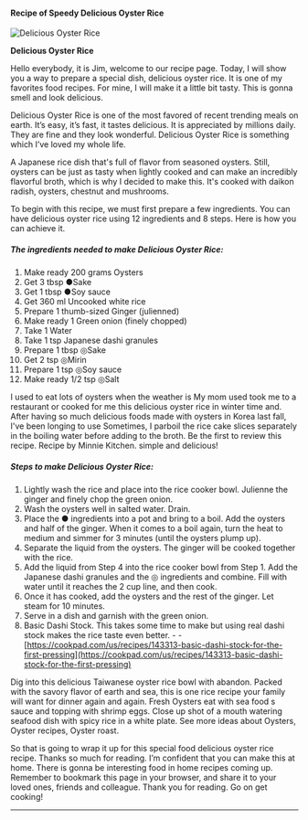             

#### Recipe of Speedy Delicious Oyster Rice

![Delicious Oyster Rice](https://img-global.cpcdn.com/recipes/4974660371349504/751x532cq70/delicious-oyster-rice-recipe-main-photo.jpg)

**Delicious Oyster Rice**

Hello everybody, it is Jim, welcome to our recipe page. Today, I will show you a way to prepare a special dish, delicious oyster rice. It is one of my favorites food recipes. For mine, I will make it a little bit tasty. This is gonna smell and look delicious.

Delicious Oyster Rice is one of the most favored of recent trending meals on earth. It’s easy, it’s fast, it tastes delicious. It is appreciated by millions daily. They are fine and they look wonderful. Delicious Oyster Rice is something which I’ve loved my whole life.

A Japanese rice dish that's full of flavor from seasoned oysters. Still, oysters can be just as tasty when lightly cooked and can make an incredibly flavorful broth, which is why I decided to make this. It's cooked with daikon radish, oysters, chestnut and mushrooms.

To begin with this recipe, we must first prepare a few ingredients. You can have delicious oyster rice using 12 ingredients and 8 steps. Here is how you can achieve it.

##### The ingredients needed to make Delicious Oyster Rice:

1.  Make ready 200 grams Oysters
2.  Get 3 tbsp ●Sake
3.  Get 1 tbsp ●Soy sauce
4.  Get 360 ml Uncooked white rice
5.  Prepare 1 thumb-sized Ginger (julienned)
6.  Make ready 1 Green onion (finely chopped)
7.  Take 1 Water
8.  Take 1 tsp Japanese dashi granules
9.  Prepare 1 tbsp ◎Sake
10.  Get 2 tsp ◎Mirin
11.  Prepare 1 tsp ◎Soy sauce
12.  Make ready 1/2 tsp ◎Salt

I used to eat lots of oysters when the weather is My mom used took me to a restaurant or cooked for me this delicious oyster rice in winter time and. After having so much delicious foods made with oysters in Korea last fall, I've been longing to use Sometimes, I parboil the rice cake slices separately in the boiling water before adding to the broth. Be the first to review this recipe. Recipe by Minnie Kitchen. simple and delicious!

##### Steps to make Delicious Oyster Rice:

1.  Lightly wash the rice and place into the rice cooker bowl. Julienne the ginger and finely chop the green onion.
2.  Wash the oysters well in salted water. Drain.
3.  Place the ● ingredients into a pot and bring to a boil. Add the oysters and half of the ginger. When it comes to a boil again, turn the heat to medium and simmer for 3 minutes (until the oysters plump up).
4.  Separate the liquid from the oysters. The ginger will be cooked together with the rice.
5.  Add the liquid from Step 4 into the rice cooker bowl from Step 1. Add the Japanese dashi granules and the ◎ ingredients and combine. Fill with water until it reaches the 2 cup line, and then cook.
6.  Once it has cooked, add the oysters and the rest of the ginger. Let steam for 10 minutes.
7.  Serve in a dish and garnish with the green onion.
8.  Basic Dashi Stock. This takes some time to make but using real dashi stock makes the rice taste even better. - - [https://cookpad.com/us/recipes/143313-basic-dashi-stock-for-the-first-pressing](https://cookpad.com/us/recipes/143313-basic-dashi-stock-for-the-first-pressing)

Dig into this delicious Taiwanese oyster rice bowl with abandon. Packed with the savory flavor of earth and sea, this is one rice recipe your family will want for dinner again and again. Fresh Oysters eat with sea food s sauce and topping with shrimp eggs. Close up shot of a mouth watering seafood dish with spicy rice in a white plate. See more ideas about Oysters, Oyster recipes, Oyster roast.

So that is going to wrap it up for this special food delicious oyster rice recipe. Thanks so much for reading. I’m confident that you can make this at home. There is gonna be interesting food in home recipes coming up. Remember to bookmark this page in your browser, and share it to your loved ones, friends and colleague. Thank you for reading. Go on get cooking!

* * *